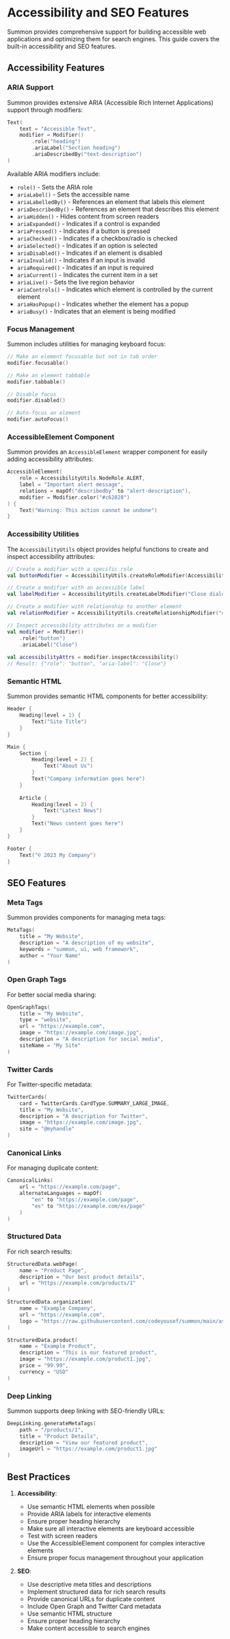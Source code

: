 # Accessibility and SEO Features

Summon provides comprehensive support for building accessible web applications and optimizing them for search engines. This guide covers the built-in accessibility and SEO features.

## Accessibility Features

### ARIA Support

Summon provides extensive ARIA (Accessible Rich Internet Applications) support through modifiers:

```kotlin
Text(
    text = "Accessible Text",
    modifier = Modifier()
        .role("heading")
        .ariaLabel("Section heading")
        .ariaDescribedBy("text-description")
)
```

Available ARIA modifiers include:
- `role()` - Sets the ARIA role
- `ariaLabel()` - Sets the accessible name
- `ariaLabelledBy()` - References an element that labels this element
- `ariaDescribedBy()` - References an element that describes this element
- `ariaHidden()` - Hides content from screen readers
- `ariaExpanded()` - Indicates if a control is expanded
- `ariaPressed()` - Indicates if a button is pressed
- `ariaChecked()` - Indicates if a checkbox/radio is checked
- `ariaSelected()` - Indicates if an option is selected
- `ariaDisabled()` - Indicates if an element is disabled
- `ariaInvalid()` - Indicates if an input is invalid
- `ariaRequired()` - Indicates if an input is required
- `ariaCurrent()` - Indicates the current item in a set
- `ariaLive()` - Sets the live region behavior
- `ariaControls()` - Indicates which element is controlled by the current element
- `ariaHasPopup()` - Indicates whether the element has a popup
- `ariaBusy()` - Indicates that an element is being modified

### Focus Management

Summon includes utilities for managing keyboard focus:

```kotlin
// Make an element focusable but not in tab order
modifier.focusable()

// Make an element tabbable
modifier.tabbable()

// Disable focus
modifier.disabled()

// Auto-focus an element
modifier.autoFocus()
```

### AccessibleElement Component

Summon provides an `AccessibleElement` wrapper component for easily adding accessibility attributes:

```kotlin
AccessibleElement(
    role = AccessibilityUtils.NodeRole.ALERT,
    label = "Important alert message",
    relations = mapOf("describedby" to "alert-description"),
    modifier = Modifier.color("#c62828")
) {
    Text("Warning: This action cannot be undone")
}
```

### Accessibility Utilities

The `AccessibilityUtils` object provides helpful functions to create and inspect accessibility attributes:

```kotlin
// Create a modifier with a specific role
val buttonModifier = AccessibilityUtils.createRoleModifier(AccessibilityUtils.NodeRole.BUTTON)

// Create a modifier with an accessible label
val labelModifier = AccessibilityUtils.createLabelModifier("Close dialog")

// Create a modifier with relationship to another element
val relationModifier = AccessibilityUtils.createRelationshipModifier("describedby", "description-id")

// Inspect accessibility attributes on a modifier
val modifier = Modifier()
    .role("button")
    .ariaLabel("Close")
    
val accessibilityAttrs = modifier.inspectAccessibility()
// Result: {"role": "button", "aria-label": "Close"}
```

### Semantic HTML

Summon provides semantic HTML components for better accessibility:

```kotlin
Header {
    Heading(level = 1) {
        Text("Site Title")
    }
}

Main {
    Section {
        Heading(level = 2) {
            Text("About Us")
        }
        Text("Company information goes here")
    }
    
    Article {
        Heading(level = 2) {
            Text("Latest News")
        }
        Text("News content goes here")
    }
}

Footer {
    Text("© 2023 My Company")
}
```

## SEO Features

### Meta Tags

Summon provides components for managing meta tags:

```kotlin
MetaTags(
    title = "My Website",
    description = "A description of my website",
    keywords = "summon, ui, web framework",
    author = "Your Name"
)
```

### Open Graph Tags

For better social media sharing:

```kotlin
OpenGraphTags(
    title = "My Website",
    type = "website",
    url = "https://example.com",
    image = "https://example.com/image.jpg",
    description = "A description for social media",
    siteName = "My Site"
)
```

### Twitter Cards

For Twitter-specific metadata:

```kotlin
TwitterCards(
    card = TwitterCards.CardType.SUMMARY_LARGE_IMAGE,
    title = "My Website",
    description = "A description for Twitter",
    image = "https://example.com/image.jpg",
    site = "@myhandle"
)
```

### Canonical Links

For managing duplicate content:

```kotlin
CanonicalLinks(
    url = "https://example.com/page",
    alternateLanguages = mapOf(
        "en" to "https://example.com/page",
        "es" to "https://example.com/es/page"
    )
)
```

### Structured Data

For rich search results:

```kotlin
StructuredData.webPage(
    name = "Product Page",
    description = "Our best product details",
    url = "https://example.com/products/1"
)

StructuredData.organization(
    name = "Example Company",
    url = "https://example.com",
    logo = "https://raw.githubusercontent.com/codeyousef/summon/main/assets/summon-logo.png"
)

StructuredData.product(
    name = "Example Product",
    description = "This is our featured product",
    image = "https://example.com/product1.jpg",
    price = "99.99",
    currency = "USD"
)
```

### Deep Linking

Summon supports deep linking with SEO-friendly URLs:

```kotlin
DeepLinking.generateMetaTags(
    path = "/products/1",
    title = "Product Details",
    description = "View our featured product",
    imageUrl = "https://example.com/product1.jpg"
)
```

## Best Practices

1. **Accessibility**:
   - Use semantic HTML elements when possible
   - Provide ARIA labels for interactive elements
   - Ensure proper heading hierarchy
   - Make sure all interactive elements are keyboard accessible
   - Test with screen readers
   - Use the AccessibleElement component for complex interactive elements
   - Ensure proper focus management throughout your application

2. **SEO**:
   - Use descriptive meta titles and descriptions
   - Implement structured data for rich search results
   - Provide canonical URLs for duplicate content
   - Include Open Graph and Twitter Card metadata
   - Use semantic HTML structure
   - Ensure proper heading hierarchy
   - Make content accessible to search engines 
